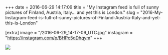 +++
date = 2016-06-29 14:17:09
title = "My Instagram feed is full of sunny pictures of Finland, Austria, Italy… and yet this is London."
slug = "2016-My-Instagram-feed-is-full-of-sunny-pictures-of-Finland-Austria-Italy-and-yet-this-is-London"

[extra]
image = "/2016-06-29_14-17-09_UTC.jpg"
instagram = "https://instagram.com/p/BHPc5qDhqym"
+++

<img src="/2016-06-29_14-17-09_UTC.jpg" />
